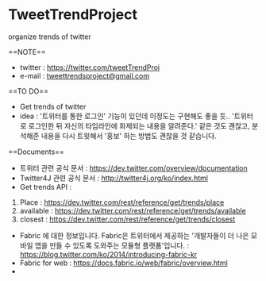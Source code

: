 # TweetTrendProject
organize trends of twitter

==NOTE==
- twitter : https://twitter.com/tweetTrendProj
- e-mail : tweettrendsproject@gmail.com

==TO DO==
- Get trends of twitter
- idea :  '트위터를 통한 로그인' 기능이 있던데 이정도는 구현해도 좋을 듯..
'트위터로 로그인한 뒤 자신의 타임라인에 화제되는 내용을 알려준다.' 같은 것도 괜찮고, 분석해준 내용을 다시 트윗해서 '홍보' 하는 방법도 괜찮을 것 같습니다.

==Documents==
- 트위터 관련 공식 문서 : https://dev.twitter.com/overview/documentation 
- Twitter4J 관련 공식 문서 : http://twitter4j.org/ko/index.html
- Get trends API : 
1) Place : https://dev.twitter.com/rest/reference/get/trends/place
2) available : https://dev.twitter.com/rest/reference/get/trends/available
3) closest : https://dev.twitter.com/rest/reference/get/trends/closest
- Fabric 에 대한 정보입니다. Fabric은 트위터에서 제공하는 '개발자들이 더 나은 모바일 앱을 만들 수 있도록 도와주는 모듈형 플랫폼'입니다. : https://blog.twitter.com/ko/2014/introducing-fabric-kr
- Fabric for web : https://docs.fabric.io/web/fabric/overview.html
- 
